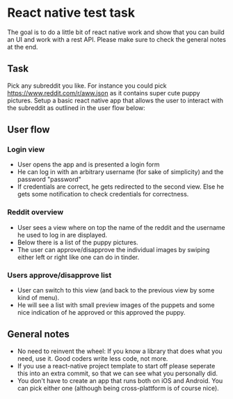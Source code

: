 # React native test task

The goal is to do a little bit of react native work and show that you can build an UI and work with a rest API. Please make sure to check the general notes at the end.

## Task

Pick any subreddit you like. For instance you could pick https://www.reddit.com/r/aww.json as it contains super cute puppy pictures. Setup a basic react native app that allows the user to interact with the subreddit as outlined in the user flow below:

## User flow

### Login view

* User opens the app and is presented a login form
* He can log in with an arbitrary username (for sake of simplicity) and the password "password"
* If credentials are correct, he gets redirected to the second view. Else he gets some notification to check credentials for correctness.

### Reddit overview

* User sees a view where on top the name of the reddit and the username he used to log in are displayed.
* Below there is a list of the puppy pictures.
* The user can approve/disapprove the individual images by swiping either left or right like one can do in tinder.

### Users approve/disapprove list

* User can switch to this view (and back to the previous view by some kind of menu).
* He will see a list with small preview images of the puppets and some nice indication of he approved or this approved the puppy.

## General notes

* No need to reinvent the wheel: If you know a library that does what you need, use it. Good coders write less code, not more.
* If you use a react-native project template to start off please seperate this into an extra commit, so that we can see what you personally did.
* You don't have to create an app that runs both on iOS and Android. You can pick either one (although being cross-plattform is of course nice).
